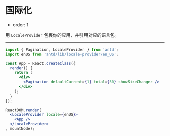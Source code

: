 # 国际化

- order: 1

用 `LocaleProvider` 包裹你的应用，并引用对应的语言包。

---

````jsx
import { Pagination, LocaleProvider } from 'antd';
import enUS from 'antd/lib/locale-provider/en_US';

const App = React.createClass({
  render() {
    return (
      <div>
        <Pagination defaultCurrent={1} total={50} showSizeChanger />
      </div>
    );
  }
});

ReactDOM.render(
  <LocaleProvider locale={enUS}>
    <App />
  </LocaleProvider>
, mountNode);
````
